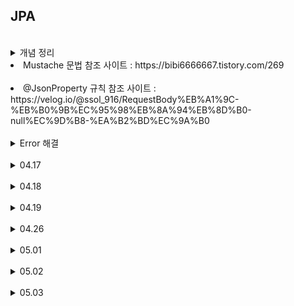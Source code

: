 <h2>JPA</h2>
<br>
<details>
  <summary>
    개념 정리
  </summary>
  <ul dir="auto">
    <br>
    
    FrameWork

    1. Spring Regacy - Application + Web Application
       Enterprize (기업) 환경 프로젝트에 웹 이외의 적용하도록 만들어진것 



    Web MVC : .jsp용
      HomeController  ->          : db와 관계 비즈니스 로직처리
      @ReqMap("/")    ->  Service(Interface)  -> ServiceImpl(@Service{"userService"} class)
                          Repo    : db 조작
                      ->  Dao(Interface)      -> DaoImpl(@Repo{"userDao} class)
                      ->  MyBatis


    2. SpringBoot Web MVC (Web에 특화)
        Controller           Model         View
        HomeController       ->            .jsp
                                       .mustache()

        세분화
        Cont -> Service -> Repository -> DB
        Presentation



    3. Spring Rest Api 방식 (전체 기능을 함수화 : 
        Rest : 하나의 주소로 접근 Method를 다르게(Get, Post, Patch, Del)
        -> Prj를 service 단위로 처리하는 기술

    Method
    GET        /articles   :  select 실행결과  -> json 출력
    POST       /articles   :  insert           -> json
    PATCH      /articles   :  update           -> json
    Del        /articles   :  del              -> json
    
</details>
<li>Mustache 문법 참조 사이트 : https://bibi6666667.tistory.com/269</li>
<br>
<li>@JsonProperty 규칙 참조 사이트 : <br>
  https://velog.io/@ssol_916/RequestBody%EB%A1%9C-%EB%B0%9B%EC%95%98%EB%8A%94%EB%8D%B0-null%EC%9D%B8-%EA%B2%BD%EC%9A%B0</li>
<br>
<details>
  <summary>
    Error 해결
  </summary>
  <ul dir="auto">
  <li>Name for argument of type Error</li>
  <ol>
    <li>Parameter를 처리하는 BoardVo 객체 이용</li>
    insert(BoardVo vo) {}
    <li>insert(@RequestParam("title") String title,</li>
    @RequestParam("title") String content) {}
    
  </ol>
    
</details>

<br>
<details>
  <summary>
    04.17
  </summary>
  <ul dir="auto">
    <br>
    
    jpql (sql문 사용)
    queryDSL (jsql에서 좀 더 발전)

    Model 값 출력
     ${} : EL
     <c:forEach> : JSTL -> for 문 대신 처리 class
     자주쓰는 명령어를 tag로 바꾼,
    
    Controller
      model.addAttribute("name", "shin" );
      return "view"  // view.jsp에 전달
      
    view.jsp  ->
      <% =model.getAttribute("name") %>  // java 문법 꺼낼 때
      ${ name }

    -----------------------
    bean : instance static (static = 한 개만 가능)
    
    Class car { } class : car</ul>
    
    static - compile시 미리 생성

    
    Reference type
      Car myCar = new Car();  // heap (tree)
      instance : myCar

    
    Primitive type
      int num = 3;     // stack : 메모리에서 일부만 동작
      instance : num   // 
</details>
<br>
<details>
  <summary>
    04.18
  </summary>
  <ul dir="auto">
    <br>

    Spring      <->        jap        <->              h2 db
                           orm
                           java 문법(class 사용)
                           .save(boardVo) - (insert)
                           sql -> (대신) JPQL or QueryDSL
                           
    {{ }} = model.getAttribute                       

    a href & from tag = GetMapping
    reqmap 대신 rest (하나의 주소를 method를 바꿔서 다른일을 하게끔 : CRUD)

    form tag안 input type들을 request
    name 안의 변수를(name="title") Controller에 전송
    submit 누르면 action의 주소로 이동

    POST로 적으면 F12 payload에 form data (입력한 데이터가 담겨서 전송)

    ---------------------------

    Regacy = 변수로 받아짐
    Boot   = 객체로 받는 형태로 바뀜 (Dto = Vo)

    ---------------------------

                         entity가 생성&실행 ->  h2 create table 수행

                        class(vo)       class(entity)        jpa
    write.mustache  ->  articleDto  ->  Article       ->                 ->       h2
    title               title           id                 .save()               Article table
    content             content         title               (INSERT)
                                        content


    -----------------------------------

    정보 전달법
      POST 방식 From Data    : /articles/Write
      Get  방식 QueryStirng  : /articles?id=1  (데이터가 QS에 담김)
               PathVariable : /articles/1  -> REST에서 사용 하는 GET 방식

    
    /*
    자료를 하나씩 채우는 형식
    ArrayList 사이즈가 0이됨
    
    List<MenuVo> menuList = new ArrayList<>();
    if(menuList.size() == 0 ) // 자료가 없으면
    while 문 돌리면서 조회..?
    
    
    
    MenuVo  menuVo = null;
     menuVo = new MenuVo(1, '');
    if(menuVo == null) // 조회한 자료가 없으면
    
    
    한 개만 조회했으니 orElse
    */
    
    
</details>
<br>
<details>
  <summary>
    04.19
  </summary>
  <ul dir="auto">
    <br>
    <li>Spring 공홈 JPA 참조 사이트 : https://spring.io/projects/spring-data-jpa#samples</li>

    persist 영속 : entity를 .save 명령으로 insert

    hibernate에서 orm을 지원/사용
    ORM = java class db 연결

    -----------------------------------------------------

    				                                  @Entity               h2 db table
    write.mustache   ->    ArticleDto    ->    Article         ->   Article
    title                  title               id(번호자동증가)
    content                content             title 
                                               content
    
    
    
    p197 ~ 변경 수정, 삭제
    
    		                   vo		                @Entity               h2 db table
    write.mustache   ->    ArticleForm    ->    Article         ->    Article
    title                  id                   id(번호자동증가)
    content                content              title 
                           title                content
                                                getter/setter

    teg -> 이미지로 = view rendering

    -----------------------------------------------------------

    REST API

    페이지 이동 x --> view가 다함(html js, mustache) CRUD
     결과 data만 client에 내려보내는 형식
      data(json{대표}, xml, html, csv) --> server 기능만 하게끔.
         html + js => 서버 데이터 요청
         이 데이터는 json/xml으로 내려옴 
          -> 1. js(XHR: XMLHttpRequest)로 불러옴 (옛날 방식 - 개념만 알고)
             2. $.ajax() -> jquery 사용 (읽을 줄 알아야함) 
             3. axios
             4. fetch()
         

    /Board
    method
    GET    ->   @GetMapping("/Board")     -->  select
    GET    ->   @GetMapping("/Board/2")   -->  selecct where
    POST   ->   @PostMapping("/Board")    -->  insert
    
    -------------------------------------------------------------
    
    PUT    ->   @PutMapping("/Board")     -->  update (전체) where
    PATCH  ->   @PatchMapping("/Board")   -->  update (부분) where
    DELET  ->   @DeleteMapping("/Board")  -->  delete where 





    /Board/WriteForm --> 예전
    입력받으면 return해서 mus에 보내거나 jsp로 보냄
    페이지 이동을 cont가 담당
    
</details>
<br>
<details>
  <summary>
    04.26
  </summary>
  <ul dir="auto">
    <br>

    content-type : text/html;charset=UTF-8  = mime type
    -> appli proper에서 강제 encoding 설정을 통해 따로 기입 안해도 OK
  
    input type : submit event 발생 (submitter)
    
    ----------------------------------
    Rest Api
    
    모든 Api가 Rest일 때
    Restful API
    
    Application Properties
    # src/main/resources/data.sql을 기초 데이터로 사용하겠다
    spring.jpa.defer-datasource-initialization=true

    ------------------------------------

    1. Name for argument of type 에러 해결 -> 이클립스 설정으로 작동(소스 변경 안해도 ㄱㅊ)
      1) java.lang.IllegalArgumentException: Name for argument of type [java.lang.Long] not             specified, and parameter name information not available via reflection. 
           Ensure that the compiler uses the '-parameters' flag.
    
    
      // 에러 : Name for argument of type 
      // Project properties -> Java compiler -> enable/check "Project specific settings"
      //  -> enable/check "Store information about method parameters(usable via reflection)"
    
    
    2. Parameter 처리하는 BoardVo 객체 이용
       insert(BoardVo vo) {}
    
    
    3. @RequestParam("title")  Srtring title,
       @@RequestParam("title") Srtring content) {}
    
    
    =========================================================
    
    
    Spring 부품들을 class로 만듦
    이 class들이 역할에 따라 @을 갖고 있음
    @Component를 상속받아서 하위가 만들어짐
      @Cont
      @Service
      @Repository  --> 현재 interface로만 만들어져 있음 (@ x)
      @Mapper
    
    
    <Spring Legacy>   Service
    
                        비즈니스 로직          data 관련
                        db와 무관
    PT 계층(Layer)   ->  서비스 계층    ->      repository         ->   mybatis   ->  oracle
    @Controller
    Controller          service             dao(mapper.java)
                        serviceImpl         daoImpl
    
    RestController                          articleRepository
    

    -----------------------------
    
    /*
    50씩 증가하는 시퀀스 삭제
    drop sequence article_seq
    
    
    <?>
    type을 컴파일 할 때 결정
    뒤에서 못 바꿈
    
    이런 형태의 코딩을 가능하게 해야 t 사용 가능
    
    실행할때 compie이 가능하게 끔 설정
    
    lazy
    컴파일 시 결정이 아닌 실행할 때 type 결정
    */

</details>
<br>
<details>
  <summary>
    05.01
  </summary>
  <ul dir="auto">
    <br>

         class <-> oracle(table)
    JPA (ORM Frame Lib)
      hibernate (package name)
      spring에서 db 조작법

    HTE_ARTICLE (임시 table)

    ----------------------------------------
    
    Entity (남용x) - table 개수와 같게.
    java class 문법으로 db 조작하는.
    table 생성을 위해 사용한 class에 붙이는 @Entity

    =======================

            Entity           Dto
    게시글   Article    <->  ArticleDto
    댓글     Comments   <->  CommentDto

                                        모든 결과가 json
            Controller(결과 .mustache   RestController (실행 시 불러오는 함수 : json으로 return)
    게시글   ArticleController          ArticleApiController
    댓글                                CommentApiController


      ArticleController
          GetMapping  : /articles/List  :  게시글 목록 조회  ->  list.mustache

          /articles/3 : 게시글 1개 조회  ->  1. index.html  2. /articles/List의 ReqMap 찾기 (@GetMapping)

          GetMapping("/articles/{id}")                      -> view.mustache


      *  Repository : db 조회 명령 interface

</details>
<br>
<details>
  <summary>
    05.02
  </summary>
  <ul dir="auto">
    <br>

    댓글처리 2

    1. 
      Spring Regacy
                                                (데이터 영구 저장)
        Presentation                                 Presist                 lib
        Controller       <->     Service     <->     Dao(Repo)      <->      Mybatis      <->    Oracle
  
        @ReqMap("/")
          index.jsp

    2. 
     SpringBoot    ->   embeded tomcat -> index.html( <a href="/articles"> )

         Controller       <->     Service     <->     Dao(Repo)      <->      Mybatis      <->    Oracle
         @ReqMap("/articles")                                                 mapper.xml
         articles.jsp


    3.
      SpringBoot    ->   embeded tomcat -> index.html( <a href="/articles"> )
                                                     ( fetch("/api/articles") )
                                                       .then(json -> mustache안에 출력)
         Controller       <->     Service     <->     Repo      <->      JPA      <->    Oracle
         articles.mustache (list : .html + model)

    ----------------------------
    4.
      RestController      <->     Service     <->     Repo      <->      JPA      <->    Oracle
          @GetMap("/api/articles")
          json

    ++++++++++  (헷갈리는 부분 짚고 넘어가기)
    Controller  (페이지 이동과 출력 담당)

    Service     (db와 관계없는 업무처리하는 로직)

    pathvariable (주소줄에 param 포함)

    Controller   ->   view.mustache
    model (에 담겨있는 것)
      article
      commentDtos

    Req-Contoroller의 pathvariable포함 -> (jsp, mustache에서 꺼내서 사용 가능)  
    



</details>
<br>
<details>
  <summary>
    05.03
  </summary>
  <ul dir="auto">
    <br>

    <Rest API로 게시판 댓글 구현 with Modal by BootStrap>
    
    Review (헷갈리는 순서도는 매번 review를 통해 개념 확실히 잡기)

    

                    ArticleCont                            Service             Repo              Table
		    @Cont
    게시글 목록     /articles/List                           x                   articleRepo      Article
                    view.musta(model:List<Article>)         
    
    
                    CommentApiCont
                    @RestCont
    댓글 목록       /api/articles/{articleId}/comments     commentService      commentRepo       Comments
                    json                                   List<Comments>   


    ----------------------------------

    Modal (Button Trigger)

    show   =  modal 콘솔 창 출력 전.
    shown  =  화면 출력 이후 alert 출력

    div -> alert

    button 누르기 전/후  ->  event 연결 시 확인

    
    
    
